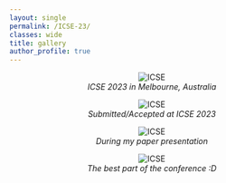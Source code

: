 ```yaml
---
layout: single
permalink: /ICSE-23/
classes: wide
title: gallery
author_profile: true
---
```

<figure style="text-align: center;">
  <img src="../assets/photo/ICSE-23-0.jpg" alt="ICSE" style="max-width: 80%;" />
  <figcaption style="font-style: italic;">ICSE 2023 in Melbourne, Australia</figcaption>
</figure>

<figure style="text-align: center;">
  <img src="../assets/photo/ICSE-23-4.jpg" alt="ICSE" style="max-width: 80%;" />
  <figcaption style="font-style: italic;">Submitted/Accepted at ICSE 2023</figcaption>
</figure>


<figure style="text-align: center;">
  <img src="../assets/photo/ICSE-23-1.jpg" alt="ICSE" style="max-width: 80%;" />
  <figcaption style="font-style: italic;">During my paper presentation</figcaption>
</figure>


<figure style="text-align: center;">
  <img src="../assets/photo/ICSE-23-3.jpg" alt="ICSE" style="max-width: 80%;" />
  <figcaption style="font-style: italic;">The best part of the conference :D</figcaption>
</figure>
